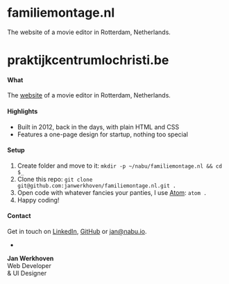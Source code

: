 # familiemontage.nl
The website of a movie editor in Rotterdam, Netherlands.
# praktijkcentrumlochristi.be

#### What
The [website](http://familiemontage.nl/) of a movie editor in Rotterdam, Netherlands.

#### Highlights
* Built in 2012, back in the days, with plain HTML and CSS
* Features a one-page design for startup, nothing too special

#### Setup
1. Create folder and move to it: `mkdir -p ~/nabu/familiemontage.nl && cd $_`
2. Clone this repo: `git clone git@github.com:janwerkhoven/familiemontage.nl.git .`
3. Open code with whatever fancies your panties, I use [Atom](https://atom.io/): `atom .`
4. Happy coding!

#### Contact
Get in touch on [LinkedIn](https://au.linkedin.com/pub/jan-werkhoven/10/64/b30), [GitHub](https://github.com/janwerkhoven) or <a href="mailto:jan@nabu.io">jan@nabu.io</a>.

-

**Jan Werkhoven**  
Web Developer  
& UI Designer
